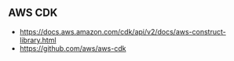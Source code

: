 ## AWS CDK

- https://docs.aws.amazon.com/cdk/api/v2/docs/aws-construct-library.html
- https://github.com/aws/aws-cdk
